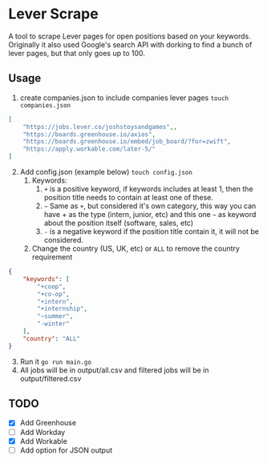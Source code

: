 # Lever Scrape

A tool to scrape Lever pages for open positions based on your keywords. Originally it also used Google's search API with dorking to find a bunch of lever pages, but that only goes up to 100.

## Usage
1. create companies.json to include companies lever pages `touch companies.json`
```json
[
    "https://jobs.lever.co/joshstoysandgames",,
    "https://boards.greenhouse.io/axios",
    "https://boards.greenhouse.io/embed/job_board/?for=zwift",
    "https://apply.workable.com/later-5/"
]
```
2. Add config.json (example below) `touch config.json`
    1. Keywords:
        1. `+` is a positive keyword, if keywords includes at least 1, then the position title needs to contain at least one of these.
        2. `~` Same as `+`, but considered it's own category, this way you can have + as the type (intern, junior, etc) and this one `~` as keyword about the position itself (software, sales, etc)
        3. `-` is a negative keyword if the position title contain it, it will not be considered.
    2. Change the country (US, UK, etc) or `ALL` to remove the country requirement
```json
{
    "keywords": [
        "+coop",
        "+co-op",
        "+intern",
        "+internship",
        "~summer",
        "-winter"
    ],
    "country": "ALL"
}
```
3. Run it `go run main.go`
4. All jobs will be in output/all.csv and filtered jobs will be in output/filtered.csv

## TODO
- [x] Add Greenhouse
- [ ] Add Workday
- [x] Add Workable
- [ ] Add option for JSON output